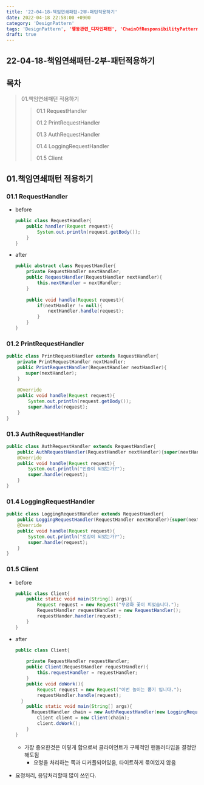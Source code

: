 ```yaml
---
title: '22-04-18-책임연쇄패턴-2부-패턴적용하기'
date: 2022-04-18 22:58:00 +0900
category: 'DesignPattern'
tags: 'DesignPattern', '행동관련_디자인패턴', 'ChainOfResponsibilityPattern', '패턴적용하기'
draft: true
---
```


## 22-04-18-책임연쇄패턴-2부-패턴적용하기

## 목차

> 01.책임연쇄패턴 적용하기
>
> > 01.1 RequestHandler
> >
> > 01.2 PrintRequestHandler
> >
> > 01.3 AuthRequestHandler
> >
> > 01.4 LoggingRequestHandler
> >
> > 01.5 Client

## 01.책임연쇄패턴 적용하기

### 01.1 RequestHandler

- before

  ```java
  public class RequestHandler{
      public handler(Request request){
          System.out.println(request.getBody());
      }
  }
  ```

- after

  ```java
  public abstract class RequestHandler{
      private RequestHandler nextHandler;
      public RequestHandler(RequestHandler nextHandler){
          this.nextHandler = nextHandler;
      }
      
      public void handle(Request request){
          if(nextHandler != null){
              nextHandler.handle(request);
          }
      }
  }
  ```

### 01.2 PrintRequestHandler

```java
public class PrintRequestHandler extends RequestHandler{
    private PrintRequestHandler nextHandler;
    public PrintRequestHandler(RequestHandler nextHandler){
       super(nextHandler);
    }
    
    @Override
    public void handle(Request request){
        System.out.println(request.getBody());
        super.handle(request);
    }
}
```

### 01.3 AuthRequestHandler

```java
public class AuthRequestHandler extends RequestHandler{
	public AuthRequestHandler(RequestHandler nextHandler){super(nextHandler);}
	@Override
	public void handle(Request request){
		System.out.println("인증이 되었는가?");
		super.handle(request);
	}
}
```

### 01.4 LoggingRequestHandler

```java
public class LoggingRequestHandler extends RequestHandler{
	public LoggingRequestHandler(RequestHandler nextHandler){super(nextHandler);}
	@Override
	public void handle(Request request){
		System.out.println("로깅이 되었는가?");
		super.handle(request);
	}
}
```

### 01.5 Client

- before

  ```java
  public class Client{
      public static void main(String[] args){
          Request request = new Request("무궁화 꽃이 피었습니다.");
          RequestHandler requestHandler = new RequestHandler();
          requestHander.handler(request);
      }
  }
  ```

- after

  ```java
  public class Client{
      
      private RequestHandler requestHandler;
      public Client(RequestHandler requestHandler){
          this.requestHandler = requestHandler;
      }
      public void doWork(){
          Request request = new Request("이번 놀이는 뽑기 입니다.");
          requestHandler.handle(request);
  	}
      public static void main(String[] args){
  		RequestHandler chain = new AuthRequestHandler(new LoggingRequestHandler(new PrintRequestHandler(null)));
          Client client = new Client(chain);
          client.doWork();
      }
  }
  ```

  - 가장 중요한것은 이렇게 함으로써 클라이언트가 구체적인 핸들러타입을 결정안해도됨
    - 요청을 처리하는 쪽과 디커플되어있음, 타이트하게 묶여있지 않음

- 요청처리, 응답처리할때 많이 쓰인다.